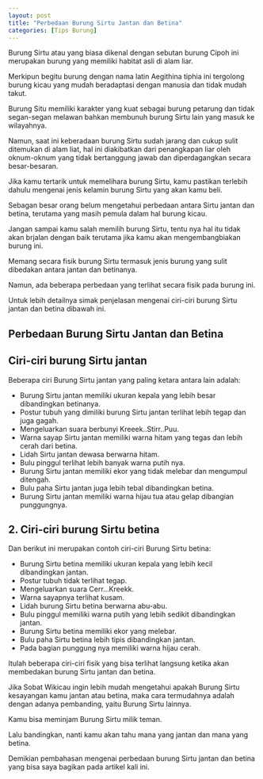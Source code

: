 ```yaml
---
layout: post
title: "Perbedaan Burung Sirtu Jantan dan Betina"
categories: [Tips Burung]
---
```


Burung Sirtu atau yang biasa dikenal dengan sebutan burung Cipoh ini merupakan burung yang memiliki habitat asli di alam liar.

Merkipun begitu burung dengan nama latin Aegithina tiphia ini tergolong burung kicau yang mudah beradaptasi dengan manusia dan tidak mudah takut.

Burung Situ memiliki karakter yang kuat sebagai burung petarung dan tidak segan-segan melawan bahkan membunuh burung Sirtu lain yang masuk ke wilayahnya.

Namun, saat ini keberadaan burung Sirtu sudah jarang dan cukup sulit ditemukan di alam liat, hal ini diakibatkan dari penangkapan liar oleh oknum-oknum yang tidak bertanggung jawab dan diperdagangkan secara besar-besaran.

Jika kamu tertarik untuk memelihara burung Sirtu, kamu pastikan terlebih dahulu mengenai jenis kelamin burung Sirtu yang akan kamu beli.

Sebagan besar orang belum mengetahui perbedaan antara Sirtu jantan dan betina, terutama yang masih pemula dalam hal burung kicau.

Jangan sampai kamu salah memilih burung Sirtu, tentu nya hal itu tidak akan brjalan dengan baik terutama jika kamu akan mengembangbiakan burung ini.

Memang secara fisik burung Sirtu termasuk jenis burung yang sulit dibedakan antara jantan dan betinanya.

Namun, ada beberapa perbedaan yang terlihat secara fisik pada burung ini.

Untuk lebih detailnya simak penjelasan mengenai ciri-ciri burung Sirtu jantan dan betina dibawah ini.

## Perbedaan Burung Sirtu Jantan dan Betina

## Ciri-ciri burung Sirtu jantan

Beberapa ciri Burung Sirtu jantan yang paling ketara antara lain adalah:

- Burung Sirtu jantan memiliki ukuran kepala yang lebih besar dibandingkan betinanya.
- Postur tubuh yang dimiliki burung Sirtu jantan terlihat lebih tegap dan juga gagah.
- Mengeluarkan suara berbunyi Kreeek..Stirr..Puu.
- Warna sayap Sirtu jantan memiliki warna hitam yang tegas dan lebih cerah dari betina.
- Lidah Sirtu jantan dewasa berwarna hitam.
- Bulu pinggul terlihat lebih banyak warna putih nya.
- Burung Sirtu jantan memiliki ekor yang tidak melebar dan mengumpul ditengah.
- Bulu paha Sirtu jantan juga lebih tebal dibandingkan betina.
- Burung Sirtu jantan memiliki warna hijau tua atau gelap dibangian punggungnya.

## 2. Ciri-ciri burung Sirtu betina

Dan berikut ini merupakan contoh ciri-ciri Burung Sirtu betina:

- Burung Sirtu betina memiliki ukuran kepala yang lebih kecil dibandingkan jantan.
- Postur tubuh tidak terlihat tegap.
- Mengeluarkan suara Cerr…Kreekk.
- Warna sayapnya terlihat kusam.
- Lidah burung Sirtu betina berwarna abu-abu.
- Bulu pinggul memiliki warna putih yang lebih sedikit dibandingkan jantan.
- Burung Sirtu betina memiliki ekor yang melebar.
- Bulu paha Sirtu betina lebih tipis dibandingkan jantan.
- Pada bagian punggung nya memiliki warna hijau cerah.

Itulah beberapa ciri-ciri fisik yang bisa terlihat langsung ketika akan membedakan burung Sirtu jantan dan betina.

Jika Sobat Wikicau ingin lebih mudah mengetahui apakah Burung Sirtu kesayangan kamu jantan atau betina, maka cara termudahnya adalah dengan adanya pembanding, yaitu Burung Sirtu lainnya.

Kamu bisa meminjam Burung Sirtu milik teman.

Lalu bandingkan, nanti kamu akan tahu mana yang jantan dan mana yang betina.

Demikian pembahasan mengenai perbedaan burung Sirtu jantan dan betina yang bisa saya bagikan pada artikel kali ini.